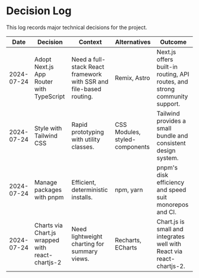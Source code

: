 # Decision Log

This log records major technical decisions for the project.

| Date | Decision | Context | Alternatives | Outcome |
| --- | --- | --- | --- | --- |
| 2024-07-24 | Adopt Next.js App Router with TypeScript | Need a full-stack React framework with SSR and file-based routing. | Remix, Astro | Next.js offers built-in routing, API routes, and strong community support. |
| 2024-07-24 | Style with Tailwind CSS | Rapid prototyping with utility classes. | CSS Modules, styled-components | Tailwind provides a small bundle and consistent design system. |
| 2024-07-24 | Manage packages with pnpm | Efficient, deterministic installs. | npm, yarn | pnpm's disk efficiency and speed suit monorepos and CI. |
| 2024-07-24 | Charts via Chart.js wrapped with react-chartjs-2 | Need lightweight charting for summary views. | Recharts, ECharts | Chart.js is small and integrates well with React via react-chartjs-2. |

